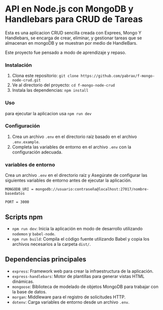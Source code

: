 # API en Node.js con MongoDB y Handlebars para CRUD de Tareas

Esta es una aplicacion CRUD sencilla creada con Exprees, Mongo Y Handlebars, se encarga de crear, eliminar, y gestionar tareas que se almacenan en mongoDB y se muestran por medio de HandleBars.

Este proyecto fue pensado a modo de aprendizaje y repaso. 

### Instalación

1. Clona este repositorio: `git clone https://github.com/pabrax/f-mongo-node-crud.git`
2. Ve al directorio del proyecto: `cd f-mongo-node-crud`
3. Instala las dependencias: `npm install`

### Uso

para ejecutar la aplicacion usa `npm run dev`

### Configuración

1. Crea un archivo `.env` en el directorio raíz basado en el archivo `.env.example`.
2. Completa las variables de entorno en el archivo `.env` con la configuración adecuada.

### variables de entorno

Crea un archivo `.env` en el directorio raíz y Asegúrate de configurar las siguientes variables de entorno antes de ejecutar la aplicación.

```
MONGODB_URI = mongodb://usuario:contraseña@localhost:27017/nombre-basedatos

PORT = 3000
```

## Scripts npm

- `npm run dev`: Inicia la aplicación en modo de desarrollo utilizando `nodemon` y `babel-node`.
- `npm run build`: Compila el código fuente utilizando Babel y copia los archivos necesarios a la carpeta `dist/`.

## Dependencias principales

- `express`: Framework web para crear la infraestructura de la aplicación.
- `express-handlebars`: Motor de plantillas para generar vistas HTML dinámicas.
- `mongoose`: Biblioteca de modelado de objetos MongoDB para trabajar con la base de datos.
- `morgan`: Middleware para el registro de solicitudes HTTP.
- `dotenv`: Carga variables de entorno desde un archivo `.env`.
